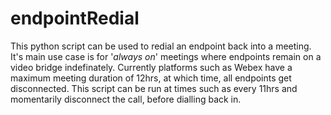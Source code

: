 # endpointRedial
This python script can be used to redial an endpoint back into a meeting. It's main use case is for '_always on_' meetings where endpoints remain on a video bridge indefinately. Currently platforms such as Webex have a maximum meeting duration of 12hrs, at which time, all endpoints get disconnected. This script can be run at times such as every 11hrs and momentarily disconnect the call, before dialling back in.
